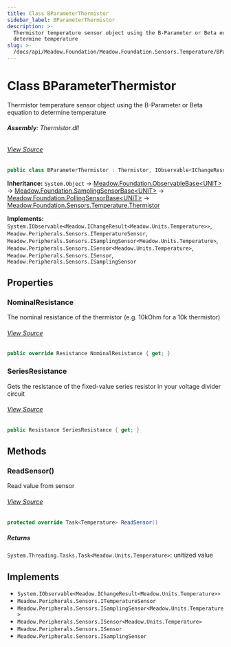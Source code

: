```yaml
---
title: Class BParameterThermistor
sidebar_label: BParameterThermistor
description: >-
  Thermistor temperature sensor object using the B-Parameter or Beta equation to
  determine temperature
slug: >-
  /docs/api/Meadow.Foundation/Meadow.Foundation.Sensors.Temperature/BParameterThermistor
---
```

# Class BParameterThermistor
Thermistor temperature sensor object using the B-Parameter or Beta equation to determine temperature

###### **Assembly**: Thermistor.dll
###### [View Source](https://github.com/WildernessLabs/Meadow.Foundation.git/blob/develop/Source/Meadow.Foundation.Peripherals/Sensors.Temperature.Thermistor/Driver/BParameterThermistor.cs#L11)
```csharp title="Declaration"
public class BParameterThermistor : Thermistor, IObservable<IChangeResult<Temperature>>, ITemperatureSensor, ISamplingSensor<Temperature>, ISensor<Temperature>, ISensor, ISamplingSensor
```
**Inheritance:** `System.Object` -> [Meadow.Foundation.ObservableBase&lt;UNIT&gt;](../Meadow.Foundation/ObservableBase`UNIT`) -> [Meadow.Foundation.SamplingSensorBase&lt;UNIT&gt;](../Meadow.Foundation/SamplingSensorBase`UNIT`) -> [Meadow.Foundation.PollingSensorBase&lt;UNIT&gt;](../Meadow.Foundation/PollingSensorBase`UNIT`) -> [Meadow.Foundation.Sensors.Temperature.Thermistor](../Meadow.Foundation.Sensors.Temperature/Thermistor)

**Implements:**  
`System.IObservable<Meadow.IChangeResult<Meadow.Units.Temperature>>`, `Meadow.Peripherals.Sensors.ITemperatureSensor`, `Meadow.Peripherals.Sensors.ISamplingSensor<Meadow.Units.Temperature>`, `Meadow.Peripherals.Sensors.ISensor<Meadow.Units.Temperature>`, `Meadow.Peripherals.Sensors.ISensor`, `Meadow.Peripherals.Sensors.ISamplingSensor`

## Properties
### NominalResistance
The nominal resistance of the thermistor (e.g. 10kOhm for a 10k thermistor)
###### [View Source](https://github.com/WildernessLabs/Meadow.Foundation.git/blob/develop/Source/Meadow.Foundation.Peripherals/Sensors.Temperature.Thermistor/Driver/BParameterThermistor.cs#L18)
```csharp title="Declaration"
public override Resistance NominalResistance { get; }
```
### SeriesResistance
Gets the resistance of the fixed-value series resistor in your voltage divider circuit
###### [View Source](https://github.com/WildernessLabs/Meadow.Foundation.git/blob/develop/Source/Meadow.Foundation.Peripherals/Sensors.Temperature.Thermistor/Driver/BParameterThermistor.cs#L23)
```csharp title="Declaration"
public Resistance SeriesResistance { get; }
```
## Methods
### ReadSensor()
Read value from sensor
###### [View Source](https://github.com/WildernessLabs/Meadow.Foundation.git/blob/develop/Source/Meadow.Foundation.Peripherals/Sensors.Temperature.Thermistor/Driver/BParameterThermistor.cs#L52)
```csharp title="Declaration"
protected override Task<Temperature> ReadSensor()
```

##### Returns

`System.Threading.Tasks.Task<Meadow.Units.Temperature>`: unitized value
## Implements

* `System.IObservable<Meadow.IChangeResult<Meadow.Units.Temperature>>`
* `Meadow.Peripherals.Sensors.ITemperatureSensor`
* `Meadow.Peripherals.Sensors.ISamplingSensor<Meadow.Units.Temperature>`
* `Meadow.Peripherals.Sensors.ISensor<Meadow.Units.Temperature>`
* `Meadow.Peripherals.Sensors.ISensor`
* `Meadow.Peripherals.Sensors.ISamplingSensor`

